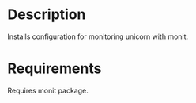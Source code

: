 Description
===========

Installs configuration for monitoring unicorn with monit.

Requirements
============

Requires monit package.


